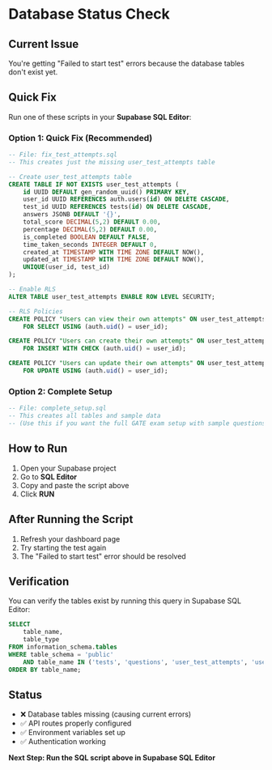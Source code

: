 # Database Status Check

## Current Issue
You're getting "Failed to start test" errors because the database tables don't exist yet.

## Quick Fix
Run one of these scripts in your **Supabase SQL Editor**:

### Option 1: Quick Fix (Recommended)
```sql
-- File: fix_test_attempts.sql
-- This creates just the missing user_test_attempts table

-- Create user_test_attempts table
CREATE TABLE IF NOT EXISTS user_test_attempts (
    id UUID DEFAULT gen_random_uuid() PRIMARY KEY,
    user_id UUID REFERENCES auth.users(id) ON DELETE CASCADE,
    test_id UUID REFERENCES tests(id) ON DELETE CASCADE,
    answers JSONB DEFAULT '{}',
    total_score DECIMAL(5,2) DEFAULT 0.00,
    percentage DECIMAL(5,2) DEFAULT 0.00,
    is_completed BOOLEAN DEFAULT FALSE,
    time_taken_seconds INTEGER DEFAULT 0,
    created_at TIMESTAMP WITH TIME ZONE DEFAULT NOW(),
    updated_at TIMESTAMP WITH TIME ZONE DEFAULT NOW(),
    UNIQUE(user_id, test_id)
);

-- Enable RLS
ALTER TABLE user_test_attempts ENABLE ROW LEVEL SECURITY;

-- RLS Policies
CREATE POLICY "Users can view their own attempts" ON user_test_attempts
    FOR SELECT USING (auth.uid() = user_id);

CREATE POLICY "Users can create their own attempts" ON user_test_attempts
    FOR INSERT WITH CHECK (auth.uid() = user_id);

CREATE POLICY "Users can update their own attempts" ON user_test_attempts
    FOR UPDATE USING (auth.uid() = user_id);
```

### Option 2: Complete Setup
```sql
-- File: complete_setup.sql
-- This creates all tables and sample data
-- (Use this if you want the full GATE exam setup with sample questions)
```

## How to Run
1. Open your Supabase project
2. Go to **SQL Editor**
3. Copy and paste the script above
4. Click **RUN**

## After Running the Script
1. Refresh your dashboard page
2. Try starting the test again
3. The "Failed to start test" error should be resolved

## Verification
You can verify the tables exist by running this query in Supabase SQL Editor:
```sql
SELECT 
    table_name,
    table_type
FROM information_schema.tables 
WHERE table_schema = 'public' 
    AND table_name IN ('tests', 'questions', 'user_test_attempts', 'user_question_responses')
ORDER BY table_name;
```

## Status
- ❌ Database tables missing (causing current errors)
- ✅ API routes properly configured
- ✅ Environment variables set up
- ✅ Authentication working

**Next Step: Run the SQL script above in Supabase SQL Editor**
